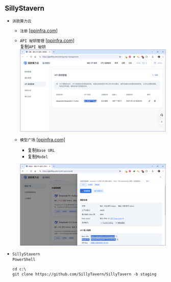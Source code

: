 ## SillyStavern
* `派欧算力云`
    * `注册` [[ppinfra.com]](https://ppinfra.com/user/register?invited_by=WTU8IC)
    * `API 秘钥管理` [[ppinfra.com]](https://ppinfra.com/settings/key-management)  
    复制`API 秘钥`  
    ![](屏幕截图%202025-04-14%20010930.png)
    * `模型广场` [[ppinfra.com]](https://ppinfra.com/model-api/console)  
        * 复制`Base URL`
        * 复制`Model`

        ![](屏幕截图%202025-04-14%20011120.png)
* `SillyStavern`  
`PowerShell`
    ```
    cd c:\
    git clone https://github.com/SillyTavern/SillyTavern -b staging